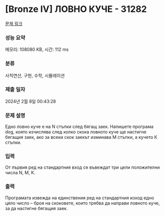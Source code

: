 # [Bronze IV] ЛОВНО КУЧЕ - 31282 

[문제 링크](https://www.acmicpc.net/problem/31282) 

### 성능 요약

메모리: 108080 KB, 시간: 112 ms

### 분류

사칙연산, 구현, 수학, 시뮬레이션

### 제출 일자

2024년 2월 8일 00:43:28

### 문제 설명

<p>Едно ловно куче е на N стъпки след бягащ заек. Напишете програма dog, която изчислява след колко скока ловното куче ще настигне бягащия заек, ако за всеки скок заекът изминава M стъпки, а кучето К стъпки.</p>

### 입력 

 <p>От първия ред на стандартния вход се въвеждат три цели положителни числа N, M, K.</p>

### 출력 

 <p>Програмата извежда на единствения ред на стандартния изход едно цяло число – броя на скоковете, които трябва да направи ловното куче, за да настигне бягащия заек.</p>

